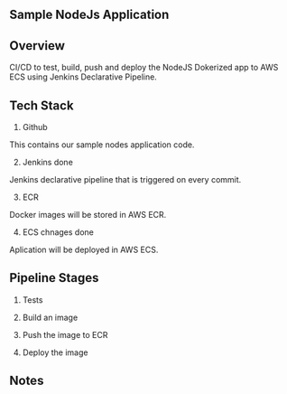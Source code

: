 Sample NodeJs Application
------------------------

## Overview

CI/CD to test, build, push and deploy the NodeJS Dokerized app to AWS ECS using Jenkins Declarative Pipeline.

## Tech Stack

1. Github

This contains our sample nodes application code.

2. Jenkins done

Jenkins declarative pipeline that is triggered on every commit.

3. ECR

Docker images will be stored in AWS ECR.

4. ECS chnages done

Aplication will be deployed in AWS ECS.


## Pipeline Stages

1. Tests

2. Build an image

3. Push the image to ECR

4. Deploy the image


## Notes
